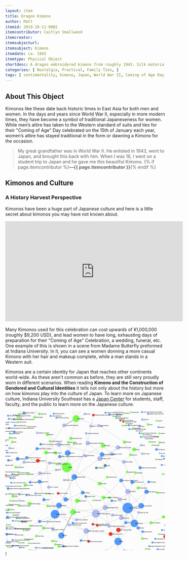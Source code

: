 ```yaml
---
layout: item
title: Dragon Kimono
author: Matt 
itemid: 2019-10-11-0002
itemcontributor: Caitlyn Smallwood
itemcreator:
itemsubjecturl:
itemsubject: Kimono
itemdate: ca. 1943
itemtype: Physical Object
shortdesc: A dragon embroidered kimono from roughly 1943. Silk material and fully colored. 
categories: [ Nostalgia, Practical, Family Ties, ]
tags: [ sentimentality, kimono, Japan, World War II, Coming of Age Day, Heian Period]
---
```


## About This Object

Kimonos like these date back historic times in East Asia for both men and women. In the days and years since World War II, especially in more modern times, they have become a symbol of traditional Japaneseness for women. While men’s attire has taken to the Western standard of suits and ties for their "Coming of Age" Day celebrated on the 15th of January each year, women’s attire has stayed traditional in the form or dawning a Kimono for the occasion.

>My great grandfather was in World War II. He enlisted in 1943, went to Japan, and brought this back with him. When I was 16, I went on a student trip to Japan and he gave me this beautiful Kimono. {% if page.itemcontributor %}**—{{ page.itemcontributor }}**{% endif %}

## Kimonos and Culture
### A History Harvest Perspective

Kimonos have been a huge part of Japanese culture and here is a little secret about kimonos you may have not known about.

<iframe width="560" height="315" src="https://www.youtube.com/embed/M7Cerw3vBCc" frameborder="0" allow="accelerometer; autoplay; encrypted-media; gyroscope; picture-in-picture" allowfullscreen></iframe>

Many Kimonos used for this celebration can cost upwards of ¥1,000,000 (roughly $9,200 USD), and lead women to have long, exhausting days of preparation for their "Coming of Age" Celebration, a wedding, funeral, etc. One example of this is shown in a scene from Madame Butterfly preformed at Indiana University. In it, you can see a women donning a more casual Kimono with her hair and makeup complete, while a man stands in a Western suit.

Kimonos are a certain identity for Japan that reaches other continents world-wide.  As these aren't common as before, they are still very proudly worn in different scenarios.  When reading **Kimono and the Construction of Gendered and Cultural Identities** it tells not only about the history but more on how kimonos play into the culture of Japan.  To learn more on Japanese culture, Indiana University Southeast has a [Japan Center](https://www.ius.edu/japan-center/index.html) for students, staff, faculty, and the public to learn more on the Japanese culture.

![Seeing how a dragon kimono relates to Indiana History](/assets/images/Networks.png)!